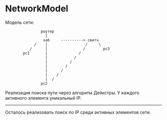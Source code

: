 NetworkModel
============
Модель сети:

                    роутер
                      |
                     хаб     ----------> свитч
                 /    |                 /     \
               /      |                /        pc3
            pc1       |              /
                      |            /
                      |          /
                      |        /
                      |      /
                      |    /
                      |  /
                    pc2
                    

Реализация поиска пути через алгоритм Дейкстры. У каждого активного элемента уникальный IP. 

--------------------------------------------------------------------------------------------
Осталось реализовать поиск по IP среди активных элементов сети.
